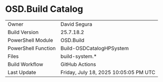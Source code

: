 ﻿# OSD.Build Catalog

| | |
|-|-|
| Owner | David Segura |
| Build Version | 25.7.18.2 |
| PowerShell Module | OSD.Build |
| PowerShell Function | Build-OSDCatalogHPSystem |
| Files | build-system.* |
| Build Workflow | GitHub Actions |
| Last Update | Friday, July 18, 2025 10:05:05 PM UTC |
